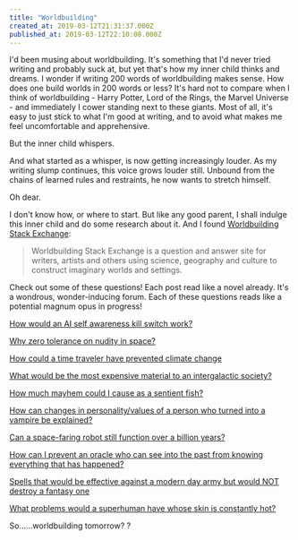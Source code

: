 ```yaml
---
title: "Worldbuilding"
created_at: 2019-03-12T21:31:37.000Z
published_at: 2019-03-12T22:10:08.000Z
---
```

I'd been musing about worldbuilding. It's something that I'd never tried writing and probably suck at, but yet that's how my inner child thinks and dreams. I wonder if writing 200 words of worldbuilding makes sense. How does one build worlds in 200 words or less? It's hard not to compare when I think of worldbuilding - Harry Potter, Lord of the Rings, the Marvel Universe - and immediately I cower standing next to these giants. Most of all, it's easy to just stick to what I'm good at writing, and to avoid what makes me feel uncomfortable and apprehensive.   

  

But the inner child whispers. 

  

And what started as a whisper, is now getting increasingly louder. As my writing slump continues, this voice grows louder still. Unbound from the chains of learned rules and restraints, he now wants to stretch himself. 

  

Oh dear.

  

I don't know how, or where to start. But like any good parent, I shall indulge this inner child and do some research about it. And I found [Worldbuilding Stack Exchange](https://worldbuilding.stackexchange.com/):

  

> Worldbuilding Stack Exchange is a question and answer site for writers, artists and others using science, geography and culture to construct imaginary worlds and settings.

  

Check out some of these questions! Each post read like a novel already. It's a wondrous, wonder-inducing forum. Each of these questions reads like a potential magnum opus in progress!

  

[How would an AI self awareness kill switch work?](https://worldbuilding.stackexchange.com/questions/140082/how-would-an-ai-self-awareness-kill-switch-work)  

[Why zero tolerance on nudity in space?](https://worldbuilding.stackexchange.com/questions/140089/why-zero-tolerance-on-nudity-in-space)  

[How could a time traveler have prevented climate change](https://worldbuilding.stackexchange.com/questions/138843/how-could-a-time-traveler-have-prevented-climate-change)  

[What would be the most expensive material to an intergalactic society?](https://worldbuilding.stackexchange.com/questions/141006/what-would-be-the-most-expensive-material-to-an-intergalactic-society)  

[How much mayhem could I cause as a sentient fish?](https://worldbuilding.stackexchange.com/questions/140058/how-much-mayhem-could-i-cause-as-a-sentient-fish)  

[How can changes in personality/values of a person who turned into a vampire be explained?](https://worldbuilding.stackexchange.com/questions/139539/how-can-changes-in-personality-values-of-a-person-who-turned-into-a-vampire-be-e)  

[Can a space-faring robot still function over a billion years?](https://worldbuilding.stackexchange.com/questions/140771/can-a-space-faring-robot-still-function-over-a-billion-years)  

[How can I prevent an oracle who can see into the past from knowing everything that has happened?](https://worldbuilding.stackexchange.com/questions/139827/how-can-i-prevent-an-oracle-who-can-see-into-the-past-from-knowing-everything-th)  

[Spells that would be effective against a modern day army but would NOT destroy a fantasy one](https://worldbuilding.stackexchange.com/questions/139738/spells-that-would-be-effective-against-a-modern-day-army-but-would-not-destroy-a)

[What problems would a superhuman have whose skin is constantly hot?](https://worldbuilding.stackexchange.com/questions/141192/what-problems-would-a-superhuman-have-whose-skin-is-constantly-hot)

  

So......worldbuilding tomorrow? ?
